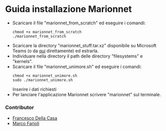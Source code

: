 # Guida installazione Marionnet
* Scaricare il file "marionnet_from_scratch" ed eseguire i comandi:
  ```
  chmod +x marionnet_from_scratch 
  ./marionnet_from_scratch
  ```
* Scaricare la directory "marionnet_stuff.tar.xz" disponibile su Microsoft Teams (o da [qui](https://unimore365.sharepoint.com/:u:/s/InsegnamentoPercorso_2023_20-212_2015_INF-16_S2/ETFQZDL8AlNJnVsaATgjqiIBgkVbZUGS9i0Fu1sF5igl8Q?e=QeXsrV) direttamente) ed estrarla.
* Individuare nella directory il path delle directory "filesystems" e "kernels".
* Scaricare il file "marionnet_unimore.sh" ed eseguire i comandi:
  ```
  chmod +x marionnet_unimore.sh
  sudo ./marionnet_unimore.sh
  ```
  Inserire i dati richiesti
* Per lanciare l'applicazione Marionnet scrivere "marionnet" sul terminale.

### Contributor
* [Francesco Della Casa](https://github.com/dcfrenci)
* [Marco Farioli](https://github.com/neaaar)
